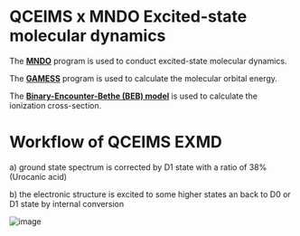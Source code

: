 # QCEIMS x MNDO Excited-state molecular dynamics

The **[MNDO](https://www.kofo.mpg.de/en/institute/history/1993-to-present/theoretical-chemistry)** program is used to conduct excited-state molecular dynamics.

The **[GAMESS](https://www.msg.chem.iastate.edu/gamess/)** program is used to calculate the molecular orbital energy.

The **[Binary-Encounter-Bethe (BEB) model](https://physics.nist.gov/PhysRefData/Ionization/intro.html)** is used to calculate the ionization cross-section.

# Workflow of QCEIMS EXMD
a) ground state spectrum is corrected by D1 state with a ratio of 38% (Urocanic acid)

b) the electronic structure is excited to some higher states an back to D0 or D1 state by internal conversion

![image](https://user-images.githubusercontent.com/30486093/147525357-b3980ad5-cba5-4f00-9e09-4aa17ab5bca5.png)
